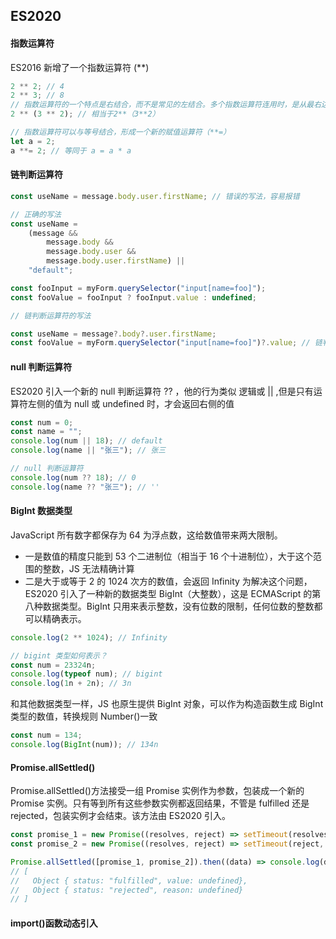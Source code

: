 ## ES2020

#### 指数运算符

ES2016 新增了一个指数运算符 (\*\*)

```jsx
2 ** 2; // 4
2 ** 3; // 8
// 指数运算符的一个特点是右结合，而不是常见的左结合。多个指数运算符连用时，是从最右边开始计算的。
2 ** (3 ** 2); // 相当于2**（3**2）

// 指数运算符可以与等号结合，形成一个新的赋值运算符（**=）
let a = 2;
a **= 2; // 等同于 a = a * a
```

#### 链判断运算符

```jsx
const useName = message.body.user.firstName; // 错误的写法，容易报错

// 正确的写法
const useName =
	(message &&
		message.body &&
		message.body.user &&
		message.body.user.firstName) ||
	"default";

const fooInput = myForm.querySelector("input[name=foo]");
const fooValue = fooInput ? fooInput.value : undefined;

// 链判断运算符的写法

const useName = message?.body?.user.firstName;
const fooValue = myForm.querySelector("input[name=foo]")?.value; // 链判断运算符默认返回的是undefined
```

#### null 判断运算符

ES2020 引入一个新的 null 判断运算符 ?? ，他的行为类似 逻辑或 || ,但是只有运算符左侧的值为 null 或 undefined 时，才会返回右侧的值

```jsx
const num = 0;
const name = "";
console.log(num || 18); // default
console.log(name || "张三"); // 张三

// null 判断运算符
console.log(num ?? 18); // 0
console.log(name ?? "张三"); // ''
```

#### BigInt 数据类型

JavaScript 所有数字都保存为 64 为浮点数，这给数值带来两大限制。

- 一是数值的精度只能到 53 个二进制位（相当于 16 个十进制位），大于这个范围的整数，JS 无法精确计算
- 二是大于或等于 2 的 1024 次方的数值，会返回 Infinity
  为解决这个问题，ES2020 引入了一种新的数据类型 BigInt（大整数），这是 ECMAScript 的第八种数据类型。BigInt 只用来表示整数，没有位数的限制，任何位数的整数都可以精确表示。

```jsx
console.log(2 ** 1024); // Infinity

// bigint 类型如何表示？
const num = 23324n;
console.log(typeof num); // bigint
console.log(1n + 2n); // 3n
```

和其他数据类型一样，JS 也原生提供 BigInt 对象，可以作为构造函数生成 BigInt 类型的数值，转换规则 Number()一致

```jsx
const num = 134;
console.log(BigInt(num)); // 134n
```

#### Promise.allSettled()

Promise.allSettled()方法接受一组 Promise 实例作为参数，包装成一个新的 Promise 实例。只有等到所有这些参数实例都返回结果，不管是 fulfilled 还是 rejected，包装实例才会结束。该方法由 ES2020 引入。

```jsx
const promise_1 = new Promise((resolves, reject) => setTimeout(resolves, 100));
const promise_2 = new Promise((resolves, reject) => setTimeout(reject, 100));

Promise.allSettled([promise_1, promise_2]).then((data) => console.log(data));
// [
//   Object { status: "fulfilled", value: undefined},
//   Object { status: "rejected", reason: undefined}
// ]
```

#### import()函数动态引入
